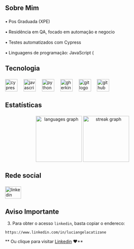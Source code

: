 
<h2 align="left">Sobre Mim</h2>

###

<p align="left">• Pos Graduada  (XPE)<br><br>• Residência em QA, focado em automação e negocio<br><br>• Testes automatizados com  Cypress <br><br>• Linguagens de programação: JavaScript  (</p>

###

<h2 align="left">Tecnologia</h2>

###

<div align="left">
  <img src="https://skillicons.dev/icons?i=cypress" height="40" alt="cypress logo"  />
  <img width="12" />
  <img src="https://skillicons.dev/icons?i=js" height="40" alt="javascript logo"  />
  <img width="12" />
  <img src="https://skillicons.dev/icons?i=py" height="40" alt="python logo"  />
  <img width="12" />
  <img src="https://skillicons.dev/icons?i=gherkin" height="40" alt="gherkin logo"  />
  <img width="12" />
  <img src="https://skillicons.dev/icons?i=git" height="40" alt="git logo"  />
  <img width="12" />
  <img src="https://skillicons.dev/icons?i=github" height="40" alt="github logo"  />
</div>

###

<h2 align="left">Estatísticas</h2>

###

<div align="center">
  <img src="https://github-readme-stats.vercel.app/api/top-langs?username=Catizane&locale=pt-br&hide_title=false&layout=compact&card_width=320&langs_count=5&theme=dark&hide_border=true&order=2" height="150" alt="languages graph"  />
  

  
  <img src="https://streak-stats.demolab.com?user=thigo1&theme=dark&hide_border=true&border_radius=5&date_format=j%20M%5B%20Y%5D&order=3" height="150" alt="streak graph"  />
  
</div>

###

<h2 align="left">Rede social</h2>

###

<div align="left">
  <a href="https://www.linkedin.com/in/luciangelacatizane/" target="_blank">
    <img src="https://raw.githubusercontent.com/maurodesouza/profile-readme-generator/master/src/assets/icons/social/linkedin/default.svg" width="52" height="40" alt="linkedin logo"  />
  </a>
</div>

###

## Aviso Importante
3. Para obter o acesso `linkedin`, basta copiar o endereco:

```
https://www.linkedin.com/in/luciangelacatizane
```

** Ou clique para visitar [Linkedin](https://www.linkedin.com/in/luciangelacatizane) ❤**

